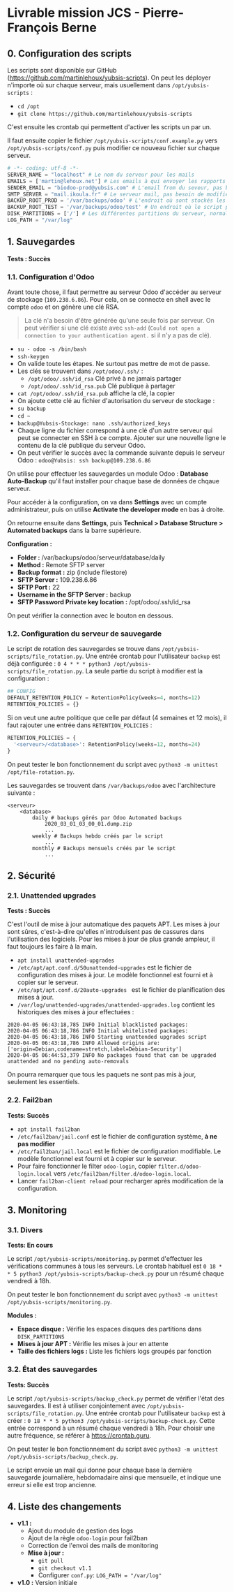 # Livrable mission JCS - Pierre-François Berne

## 0. Configuration des scripts

Les scripts sont disponible sur GitHub (https://github.com/martinlehoux/yubsis-scripts). On peut les déployer n'importe où sur chaque serveur, mais usuellement dans `/opt/yubsis-scripts` :

- `cd /opt`
- `git clone https://github.com/martinlehoux/yubsis-scripts`

C'est ensuite les crontab qui permettent d'activer les scripts un par un.

Il faut ensuite copier le fichier `/opt/yubsis-scripts/conf.example.py` vers `/opt/yubsis-scripts/conf.py` puis modifier ce nouveau fichier  sur chaque serveur.

```python
# -*- coding: utf-8 -*-
SERVER_NAME = "localhost" # Le nom du serveur pour les mails
EMAILS = ['martin@lehoux.net'] # Les emails à qui envoyer les rapports
SENDER_EMAIL = "biodoo-prod@yubsis.com" # L'email from du seveur, pas besoin de modifier
SMTP_SERVER = "mail.ikoula.fr" # Le serveur mail, pas besoin de modifier
BACKUP_ROOT_PROD = '/var/backups/odoo' # L'endroit où sont stockés les backups, pas besoin de modifier en temps normal
BACKUP_ROOT_TEST = '/var/backups/odoo/test' # Un endroit où le script peut effectuer de fausses simulations pour tester
DISK_PARTITIONS = ['/'] # Les différentes partitions du serveur, normalement pas besoin de changer
LOG_PATH = "/var/log"
```



## 1. Sauvegardes

**Tests : Succès**

### 1.1. Configuration d'Odoo

Avant toute chose, il faut permettre au serveur Odoo d'accéder au serveur de stockage (`109.238.6.86`). Pour cela, on se connecte en shell avec le compte `odoo` et on génère une clé RSA. 

> La clé n'a besoin d'être générée qu'une seule fois par serveur. On peut vérifier si une clé existe avec `ssh-add` (`Could not open a connection to your authentication agent.` si il n'y a pas de clé).

- `su - odoo -s /bin/bash`
- `ssh-keygen`
- On valide toute les étapes. Ne surtout pas mettre de mot de passe.
- Les clés se trouvent dans `/opt/odoo/.ssh/` :
  - `/opt/odoo/.ssh/id_rsa` Clé privé à ne jamais partager
  - `/opt/odoo/.ssh/id_rsa.pub` Clé publique à partager
- `cat /opt/odoo/.ssh/id_rsa.pub` affiche la clé, la copier
- On ajoute cette clé au fichier d'autorisation du serveur de stockage :
- `su backup`
- `cd ~`
- `backup@Yubsis-Stockage: nano .ssh/authorized_keys`
- Chaque ligne du fichier correspond à une clé d'un autre serveur qui peut se connecter en SSH à ce compte. Ajouter sur une nouvelle ligne le contenu de la clé publique du serveur Odoo.
- On peut vérifier le succès avec la commande suivante depuis le serveur Odoo : `odoo@Yubsis: ssh backup@109.238.6.86`

On utilise pour effectuer les sauvegardes un module Odoo : **Database Auto-Backup** qu'il faut installer pour chaque base de données de chqaue serveur.

Pour accéder à la configuration, on va dans **Settings** avec un compte administrateur, puis on utilise **Activate the developer mode** en bas à droite.

On retourne ensuite dans **Settings**, puis **Technical > Database Structure > Automated backups** dans la barre supérieure.

**Configuration :**

- **Folder :** /var/backups/odoo/serveur/database/daily
- **Method :** Remote SFTP server
- **Backup format :** zip (include filestore)
- **SFTP Server :** 109.238.6.86
- **SFTP Port :** 22
- **Username in the SFTP Server :** backup
- **SFTP Password Private key location :** /opt/odoo/.ssh/id_rsa

On peut vérifier la connection avec le bouton en dessous.

### 1.2. Configuration du serveur de sauvegarde

Le script de rotation des sauvegardes se trouve dans `/opt/yubsis-scripts/file_rotation.py`. Une entrée crontab pour l'utilisateur `backup` est déjà configurée : `0 4 * * * python3 /opt/yubsis-scripts/file_rotation.py`. La seule partie du script à modifier est la configuration :

```python
## CONFIG
DEFAULT_RETENTION_POLICY = RetentionPolicy(weeks=4, months=12)
RETENTION_POLICIES = {}
```

Si on veut une autre politique que celle par défaut (4 semaines et 12 mois), il faut rajouter une entrée dans `RETENTION_POLICIES` :

```python
RETENTION_POLICIES = {
  '<serveur>/<database>': RetentionPolicy(weeks=12, months=24)
}
```

On peut tester le bon fonctionnement du script avec `python3 -m unittest /opt/file-rotation.py`.

Les sauvegardes se trouvent dans `/var/backups/odoo` avec l'architecture suivante :

```
<serveur>
    <database>
        daily # backups gérés par Odoo Automated backups
            2020_03_01_03_00_01.dump.zip
            ...
        weekly # Backups hebdo créés par le script
           	...
        monthly # Backups mensuels créés par le script
            ...
```

## 2. Sécurité

### 2.1. Unattended upgrades

**Tests : Succès**

C'est l'outil de mise à jour automatique des paquets APT. Les mises à jour sont sûres, c'est-à-dire qu'elles n'introduisent pas de cassures dans l'utilisation des logiciels. Pour les mises à jour de plus grande ampleur, il faut toujours les faire à la main.

- `apt install unattended-upgrades`
- `/etc/apt/apt.conf.d/50unattended-upgrades` est le fichier de configuration des mises à jour. Le modèle fonctionnel est fourni et à copier sur le serveur.
- `/etc/apt/apt.conf.d/20auto-upgrades ` est le fichier de planification des mises à jour.
- `/var/log/unattended-upgrades/unattended-upgrades.log` contient les historiques des mises à jour effectuées :

```
2020-04-05 06:43:18,785 INFO Initial blacklisted packages: 
2020-04-05 06:43:18,786 INFO Initial whitelisted packages: 
2020-04-05 06:43:18,786 INFO Starting unattended upgrades script
2020-04-05 06:43:18,786 INFO Allowed origins are: ['origin=Debian,codename=stretch,label=Debian-Security']
2020-04-05 06:44:53,379 INFO No packages found that can be upgraded unattended and no pending auto-removals
```

On pourra remarquer que tous les paquets ne sont pas mis à jour, seulement les essentiels.

### 2.2. Fail2ban

**Tests: Succès**

- `apt install fail2ban`
- `/etc/fail2ban/jail.conf` est le fichier de configuration système, **à ne pas modifier**
- `/etc/fail2ban/jail.local` est le fichier de configuration modifiable. Le modèle fonctionnel est fourni et à copier sur le serveur.
- Pour faire fonctionner le filter `odoo-login`, copier `filter.d/odoo-login.local` vers `/etc/fail2ban/filter.d/odoo-login.local`.
- Lancer `fail2ban-client reload` pour recharger après modification de la configuration.

## 3. Monitoring

### 3.1. Divers

**Tests: En cours**

Le script `/opt/yubsis-scripts/monitoring.py` permet d'effectuer les vérifications communes à tous les serveurs. Le crontab habituel est `0 18 * * 5 python3 /opt/yubsis-scripts/backup-check.py` pour un résumé chaque vendredi à 18h.

On peut tester le bon fonctionnement du script avec `python3 -m unittest /opt/yubsis-scripts/monitoring.py`.

**Modules :**

- **Espace disque :** Vérifie les espaces disques des partitions dans `DISK_PARTITIONS`
- **Mises à jour APT :** Vérifie les mises à jour en attente
- **Taille des fichiers logs :** Liste les fichiers logs groupés par fonction

### 3.2. État des sauvegardes

**Tests: Succès**

Le script `/opt/yubsis-scripts/backup_check.py` permet de vérifier l'état des sauvegardes. Il est à utiliser conjointement avec `/opt/yubsis-scripts/file_rotation.py`. Une entrée crontab pour l'utilisateur `backup` est à créer : `0 18 * * 5 python3 /opt/yubsis-scripts/backup-check.py`. Cette entrée correspond à un résumé chaque vendredi à 18h. Pour choisir une autre fréquence, se référer à https://crontab.guru.

On peut tester le bon fonctionnement du script avec `python3 -m unittest /opt/yubsis-scripts/backup_check.py`.

Le script envoie un mail qui donne pour chaque base la dernière sauvegarde journalière, hebdomadaire ainsi que mensuelle, et indique une erreur si elle est trop ancienne.

## 4. Liste des changements
- **v1.1 :**
  - Ajout du module de gestion des logs
  - Ajout de la règle `odoo-login` pour fail2ban
  - Correction de l'envoi des mails de monitoring
  - **Mise à jour :**
    - `git pull`
    - `git checkout v1.1`
    - Configurer `conf.py`: `LOG_PATH = "/var/log"`
- **v1.0 :** Version initiale
